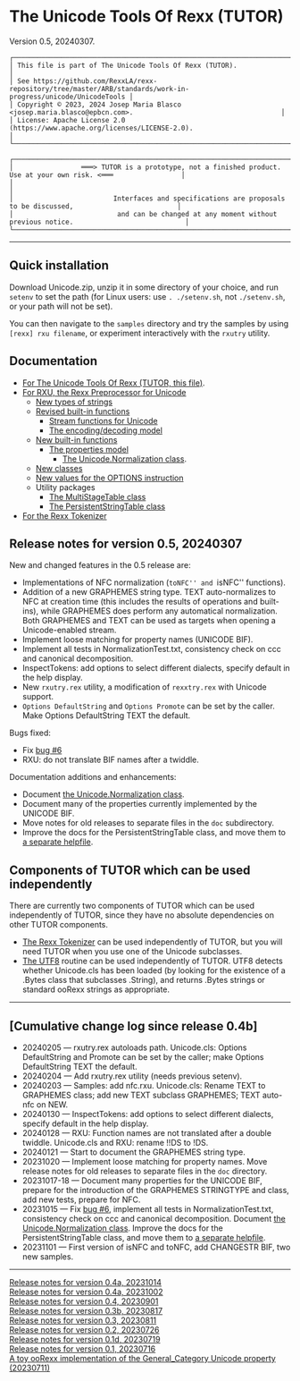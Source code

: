 # The Unicode Tools Of Rexx (TUTOR)

Version 0.5, 20240307.

```
┌───────────────────────────────────────────────────────────────────────────────────────────────────────────────┐  
│ This file is part of The Unicode Tools Of Rexx (TUTOR).                                                       │
│ See https://github.com/RexxLA/rexx-repository/tree/master/ARB/standards/work-in-progress/unicode/UnicodeTools │
│ Copyright © 2023, 2024 Josep Maria Blasco <josep.maria.blasco@epbcn.com>.                                     │
│ License: Apache License 2.0 (https://www.apache.org/licenses/LICENSE-2.0).                                    │
└───────────────────────────────────────────────────────────────────────────────────────────────────────────────┘
```

```
┌───────────────────────────────────────────────────────────────────────────────────────────────────────────────┐  
│                 ═══> TUTOR is a prototype, not a finished product. Use at your own risk. <═══                 │
│                                                                                                               │
│                         Interfaces and specifications are proposals to be discussed,                          │  
│                          and can be changed at any moment without previous notice.                            │  
└───────────────────────────────────────────────────────────────────────────────────────────────────────────────┘
```

---

## Quick installation

Download Unicode.zip, unzip it in some directory of your choice, and run ``setenv`` to set the path (for Linux users: use ``. ./setenv.sh``, not ``./setenv.sh``, or your path will not be set).

You can then navigate to the ``samples`` directory and try the samples by using ``[rexx] rxu filename``, or experiment interactively with the ``rxutry`` utility.

## Documentation

* [For The Unicode Tools Of Rexx (TUTOR, this file)](https://github.com/RexxLA/rexx-repository/blob/master/ARB/standards/work-in-progress/unicode/UnicodeTools/readme.md).
* [For RXU, the Rexx Preprocessor for Unicode](https://github.com/RexxLA/rexx-repository/blob/master/ARB/standards/work-in-progress/unicode/UnicodeTools/doc/rxu.md)
  * [New types of strings](https://github.com/RexxLA/rexx-repository/blob/master/ARB/standards/work-in-progress/unicode/UnicodeTools/doc/string-types.md)
  * [Revised built-in functions](https://github.com/RexxLA/rexx-repository/blob/master/ARB/standards/work-in-progress/unicode/UnicodeTools/doc/built-in.md)
    * [Stream functions for Unicode](https://github.com/RexxLA/rexx-repository/blob/master/ARB/standards/work-in-progress/unicode/UnicodeTools/doc/stream.md)
    * [The encoding/decoding model](https://github.com/RexxLA/rexx-repository/blob/master/ARB/standards/work-in-progress/unicode/UnicodeTools/doc/encodings.md)
  * [New built-in functions](https://github.com/RexxLA/rexx-repository/blob/master/ARB/standards/work-in-progress/unicode/UnicodeTools/doc/new-functions.md)
    * [The properties model](https://github.com/RexxLA/rexx-repository/blob/master/ARB/standards/work-in-progress/unicode/UnicodeTools/doc/properties.md)
      * [The Unicode.Normalization class](doc/properties/Unicode.Normalization.md).
  * [New classes](https://github.com/RexxLA/rexx-repository/blob/master/ARB/standards/work-in-progress/unicode/UnicodeTools/doc/classes.md)
  * [New values for the OPTIONS instruction](https://github.com/RexxLA/rexx-repository/blob/master/ARB/standards/work-in-progress/unicode/UnicodeTools/doc/options.md)
  * Utility packages
    * [The MultiStageTable class](doc/multi-stage-table.md)
    * [The PersistentStringTable class](doc/persistent-string-table.md)
* [For the Rexx Tokenizer](https://github.com/RexxLA/rexx-repository/blob/master/ARB/standards/work-in-progress/unicode/UnicodeTools/parser/readme.md)

## Release notes for version 0.5, 20240307

New and changed features in the 0.5 release are:

* Implementations of NFC normalization (``toNFC'' and ``isNFC'' functions).
* Addition of a new GRAPHEMES string type. TEXT auto-normalizes to NFC at creation time (this includes the results of operations and built-ins), while GRAPHEMES does perform any automatical normalization. Both GRAPHEMES and TEXT can be used as targets when opening a Unicode-enabled stream.
* Implement loose matching for property names (UNICODE BIF).
* Implement all tests in NormalizationTest.txt, consistency check on ccc and canonical decomposition.
* InspectTokens: add options to select different dialects, specify default in the help display.
* New ``rxutry.rex`` utility, a modification of ``rexxtry.rex`` with Unicode support.
* ``Options DefaultString`` and ``Options Promote`` can be set by the caller. Make Options DefaultString TEXT the default.

Bugs fixed:

* Fix [bug #6](https://github.com/RexxLA/rexx-repository/issues/6)
* RXU: do not translate BIF names after a twiddle.

Documentation additions and enhancements:

* Document [the Unicode.Normalization class](doc/properties/Unicode.Normalization.md).
* Document many of the properties currently implemented by the UNICODE BIF.
* Move notes for old releases to separate files in the ``doc`` subdirectory.
* Improve the docs for the PersistentStringTable class, and move them to [a separate helpfile](doc/persistent-string-table.md).

## Components of TUTOR which can be used independently

There are currently two components of TUTOR which can be used independently of TUTOR, since they have no absolute dependencies on other TUTOR components.

* [The Rexx Tokenizer](https://github.com/RexxLA/rexx-repository/blob/master/ARB/standards/work-in-progress/unicode/UnicodeTools/parser/readme.md) can be used independently of TUTOR, but you will need TUTOR
  when you use one of the Unicode subclasses.
* [The UTF8](utf8.cls) routine can be used independently of TUTOR. UTF8 detects whether Unicode.cls has been loaded (by looking for the existence of a .Bytes class that subclasses .String), and returns .Bytes strings or standard ooRexx strings as appropriate.

---

## \[Cumulative change log since release 0.4b\]

* 20240205 &mdash; rxutry.rex autoloads path. Unicode.cls: Options DefaultString and Promote can be set by the caller; make Options DefaultString TEXT the default.
* 20240204 &mdash; Add rxutry.rex utility (needs previous setenv).
* 20240203 &mdash; Samples: add nfc.rxu. Unicode.cls: Rename TEXT to GRAPHEMES class; add new TEXT subclass GRAPHEMES; TEXT auto-nfc on NEW.
* 20240130 &mdash; InspectTokens: add options to select different dialects, specify default in the help display.
* 20240128 &mdash; RXU: Function names are not translated after a double twiddle. Unicode.cls and RXU: rename !!DS to !DS. 
* 20240121 &mdash; Start to document the GRAPHEMES string type.
* 20231020 &mdash; Implement loose matching for property names. Move release notes for old releases to separate files in the ``doc`` directory.
* 20231017-18 &mdash; Document many properties for the UNICODE BIF, prepare for the introduction of the GRAPHEMES STRINGTYPE and class, add new tests, prepare for NFC.
* 20231015 &mdash; Fix [bug #6](https://github.com/RexxLA/rexx-repository/issues/6), implement all tests in NormalizationTest.txt, consistency check on ccc and canonical decomposition. Document
  [the Unicode.Normalization class](doc/properties/Unicode.Normalization.md). Improve the docs for the PersistentStringTable class, and move them to [a separate helpfile](doc/persistent-string-table.md).
* 20231101 &mdash; First version of isNFC and toNFC, add CHANGESTR BIF, two new samples.

---

[Release notes for version 0.4a, 20231014](doc/0.4b-release-notes.md)<br>
[Release notes for version 0.4a, 20231002](doc/0.4a-release-notes.md)<br>
[Release notes for version 0.4, 20230901](doc/0.4-release-notes.md)<br>
[Release notes for version 0.3b, 20230817](doc/0.3b-release-notes.md)<br>
[Release notes for version 0.3, 20230811](doc/0.3-release-notes.md)<br>
[Release notes for version 0.2, 20230726](doc/0.2-release-notes.md)<br>
[Release notes for version 0.1d, 20230719](doc/0.1d-release-notes.md)<br>
[Release notes for version 0.1, 20230716](doc/0.1-release-notes.md)<br>
[A toy ooRexx implementation of the General_Category Unicode property (20230711)](doc/pre-0.1-release-notes.md)
